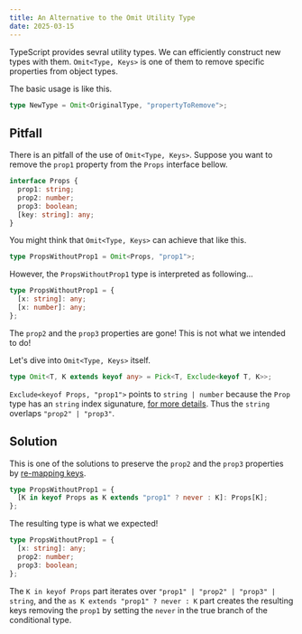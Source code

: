 ```yaml
---
title: An Alternative to the Omit Utility Type
date: 2025-03-15
---
```


TypeScript provides sevral utility types. We can efficiently construct new types
with them. `Omit<Type, Keys>` is one of them to remove specific properties from
object types.

The basic usage is like this.

```typescript
type NewType = Omit<OriginalType, "propertyToRemove">;
```

## Pitfall

There is an pitfall of the use of `Omit<Type, Keys>`. Suppose you want to remove
the `prop1` property from the `Props` interface bellow.

```typescript
interface Props {
  prop1: string;
  prop2: number;
  prop3: boolean;
  [key: string]: any;
}
```

You might think that `Omit<Type, Keys>` can achieve that like this.

```typescript
type PropsWithoutProp1 = Omit<Props, "prop1">;
```

However, the `PropsWithoutProp1` type is interpreted as following...

```typescript
type PropsWithoutProp1 = {
  [x: string]: any;
  [x: number]: any;
};
```

The `prop2` and the `prop3` properties are gone! This is not what we intended to
do!

Let's dive into `Omit<Type, Keys>` itself.

```typescript
type Omit<T, K extends keyof any> = Pick<T, Exclude<keyof T, K>>;
```

`Exclude<keyof Props, "prop1">` points to `string | number` because the `Prop`
type has an `string` index sigunature,
[for more details](https://www.typescriptlang.org/docs/handbook/2/keyof-types.html).
Thus the `string` overlaps `"prop2" | "prop3"`.

## Solution

This is one of the solutions to preserve the `prop2` and the `prop3` properties
by
[re-mapping keys](https://www.typescriptlang.org/docs/handbook/2/mapped-types.html#key-remapping-via-as).

```typescript
type PropsWithoutProp1 = {
  [K in keyof Props as K extends "prop1" ? never : K]: Props[K];
};
```

The resulting type is what we expected!

```typescript
type PropsWithoutProp1 = {
  [x: string]: any;
  prop2: number;
  prop3: boolean;
};
```

The `K in keyof Props` part iterates over
`"prop1" | "prop2" | "prop3" | string`, and the
`as K extends "prop1" ? never : K` part creates the resulting keys removing the
`prop1` by setting the `never` in the true branch of the conditional type.
